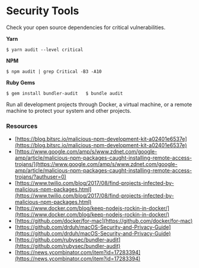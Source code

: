 # Security Tools

Check your open source dependencies for critical vulnerabilities.

**Yarn**

`$ yarn audit --level critical`

**NPM**

`$ npm audit | grep Critical -B3 -A10`

**Ruby Gems**

`$ gem install bundler-audit  
$ bundle audit`

Run all development projects through Docker, a virtual machine, or a remote machine to protect your system and other projects.

### Resources

* [https://blog.bitsrc.io/malicious-npm-development-kit-a02401e6537e](https://blog.bitsrc.io/malicious-npm-development-kit-a02401e6537e) 
* [https://www.google.com/amp/s/www.zdnet.com/google-amp/article/malicious-npm-packages-caught-installing-remote-access-trojans/](https://www.google.com/amp/s/www.zdnet.com/google-amp/article/malicious-npm-packages-caught-installing-remote-access-trojans/?authuser=0) 
* [https://www.twilio.com/blog/2017/08/find-projects-infected-by-malicious-npm-packages.html](https://www.twilio.com/blog/2017/08/find-projects-infected-by-malicious-npm-packages.html) 
* [https://www.docker.com/blog/keep-nodejs-rockin-in-docker/](https://www.docker.com/blog/keep-nodejs-rockin-in-docker/) 
* [https://github.com/docker/for-mac](https://github.com/docker/for-mac) 
* [https://github.com/drduh/macOS-Security-and-Privacy-Guide](https://github.com/drduh/macOS-Security-and-Privacy-Guide) 
* [https://github.com/rubysec/bundler-audit](https://github.com/rubysec/bundler-audit) 
* [https://news.ycombinator.com/item?id=17283394](https://news.ycombinator.com/item?id=17283394) 

